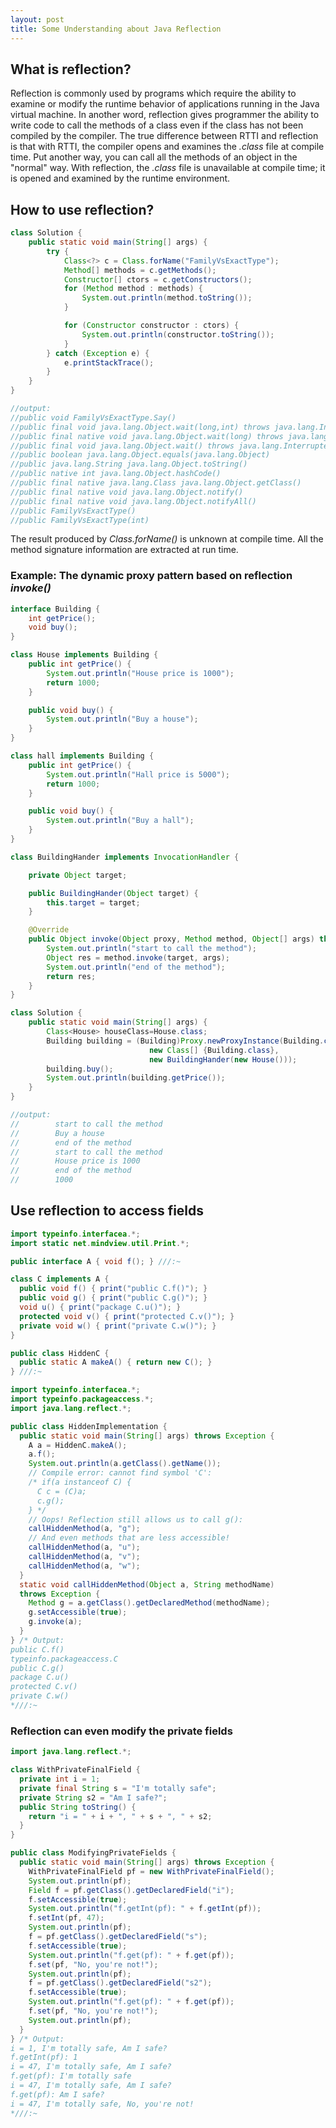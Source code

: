 ```yaml
---
layout: post
title: Some Understanding about Java Reflection
---
```


## What is reflection? ##

Reflection is commonly used by programs which require the ability to examine or modify the runtime behavior of applications running in the Java virtual machine. In another word, reflection gives programmer the ability to write code to call the methods of a class even if the class has not been compiled by the compiler. The true difference between RTTI and reflection is that with RTTI, the compiler opens and examines the _.class_ file at compile time. Put another way, you can call all the methods of an object in the "normal" way. With reflection, the _.class_ file is unavailable at compile time; it is opened and examined by the runtime environment.

## How to use reflection? ##

```java
class Solution {
    public static void main(String[] args) {
        try {
            Class<?> c = Class.forName("FamilyVsExactType");
            Method[] methods = c.getMethods();
            Constructor[] ctors = c.getConstructors();
            for (Method method : methods) {
                System.out.println(method.toString());
            }

            for (Constructor constructor : ctors) {
                System.out.println(constructor.toString());
            }
        } catch (Exception e) {
            e.printStackTrace();
        }
    }
}

//output:
//public void FamilyVsExactType.Say()
//public final void java.lang.Object.wait(long,int) throws java.lang.InterruptedException
//public final native void java.lang.Object.wait(long) throws java.lang.InterruptedException
//public final void java.lang.Object.wait() throws java.lang.InterruptedException
//public boolean java.lang.Object.equals(java.lang.Object)
//public java.lang.String java.lang.Object.toString()
//public native int java.lang.Object.hashCode()
//public final native java.lang.Class java.lang.Object.getClass()
//public final native void java.lang.Object.notify()
//public final native void java.lang.Object.notifyAll()
//public FamilyVsExactType()
//public FamilyVsExactType(int)

```

The result produced by _Class.forName()_ is unknown at compile time. All the method signature information are extracted at run time.


### Example: The dynamic proxy pattern based on reflection _invoke()_ ###
```java
interface Building {
    int getPrice();
    void buy();
}

class House implements Building {
    public int getPrice() {
        System.out.println("House price is 1000");
        return 1000;
    }

    public void buy() {
        System.out.println("Buy a house");
    }
}

class hall implements Building {
    public int getPrice() {
        System.out.println("Hall price is 5000");
        return 1000;
    }

    public void buy() {
        System.out.println("Buy a hall");
    }
}

class BuildingHander implements InvocationHandler {

    private Object target;

    public BuildingHander(Object target) {
        this.target = target;
    }

    @Override
    public Object invoke(Object proxy, Method method, Object[] args) throws Throwable {
        System.out.println("start to call the method");
        Object res = method.invoke(target, args);
        System.out.println("end of the method");
        return res;
    }
}

class Solution {
    public static void main(String[] args) {
        Class<House> houseClass=House.class;
        Building building = (Building)Proxy.newProxyInstance(Building.class.getClassLoader(),
                               new Class[] {Building.class},
                               new BuildingHander(new House()));
        building.buy();
        System.out.println(building.getPrice());
    }
}

//output:
//        start to call the method
//        Buy a house
//        end of the method
//        start to call the method
//        House price is 1000
//        end of the method
//        1000

```

## Use reflection to access fields ##

```java
import typeinfo.interfacea.*;
import static net.mindview.util.Print.*;

public interface A { void f(); } ///:~

class C implements A {
  public void f() { print("public C.f()"); }
  public void g() { print("public C.g()"); }
  void u() { print("package C.u()"); }
  protected void v() { print("protected C.v()"); }
  private void w() { print("private C.w()"); }
}

public class HiddenC {
  public static A makeA() { return new C(); }
} ///:~
```


```java
import typeinfo.interfacea.*;
import typeinfo.packageaccess.*;
import java.lang.reflect.*;

public class HiddenImplementation {
  public static void main(String[] args) throws Exception {
    A a = HiddenC.makeA();
    a.f();
    System.out.println(a.getClass().getName());
    // Compile error: cannot find symbol 'C':
    /* if(a instanceof C) {
      C c = (C)a;
      c.g();
    } */
    // Oops! Reflection still allows us to call g():
    callHiddenMethod(a, "g");
    // And even methods that are less accessible!
    callHiddenMethod(a, "u");
    callHiddenMethod(a, "v");
    callHiddenMethod(a, "w");
  }
  static void callHiddenMethod(Object a, String methodName)
  throws Exception {
    Method g = a.getClass().getDeclaredMethod(methodName);
    g.setAccessible(true);
    g.invoke(a);
  }
} /* Output:
public C.f()
typeinfo.packageaccess.C
public C.g()
package C.u()
protected C.v()
private C.w()
*///:~
```

### Reflection can even modify the private fields ###

```java
import java.lang.reflect.*;

class WithPrivateFinalField {
  private int i = 1;
  private final String s = "I'm totally safe";
  private String s2 = "Am I safe?";
  public String toString() {
    return "i = " + i + ", " + s + ", " + s2;
  }
}

public class ModifyingPrivateFields {
  public static void main(String[] args) throws Exception {
    WithPrivateFinalField pf = new WithPrivateFinalField();
    System.out.println(pf);
    Field f = pf.getClass().getDeclaredField("i");
    f.setAccessible(true);
    System.out.println("f.getInt(pf): " + f.getInt(pf));
    f.setInt(pf, 47);
    System.out.println(pf);
    f = pf.getClass().getDeclaredField("s");
    f.setAccessible(true);
    System.out.println("f.get(pf): " + f.get(pf));
    f.set(pf, "No, you're not!");
    System.out.println(pf);
    f = pf.getClass().getDeclaredField("s2");
    f.setAccessible(true);
    System.out.println("f.get(pf): " + f.get(pf));
    f.set(pf, "No, you're not!");
    System.out.println(pf);
  }
} /* Output:
i = 1, I'm totally safe, Am I safe?
f.getInt(pf): 1
i = 47, I'm totally safe, Am I safe?
f.get(pf): I'm totally safe
i = 47, I'm totally safe, Am I safe?
f.get(pf): Am I safe?
i = 47, I'm totally safe, No, you're not!
*///:~
```
